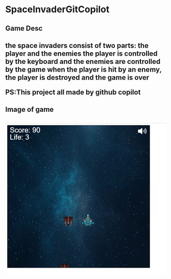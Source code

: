 # SpaceInvaderGitCopilot
<h2>Game Desc<h2>
<p style="font-weight: 0;">
the space invaders consist of two parts: the player and the enemies 
the player is controlled by the keyboard and the enemies are controlled by the game
when the player is hit by an enemy, the player is destroyed and the game is over
<p>
PS:This project all made by github copilot
<h2>Image of game<h2>
<img src="gameimage.png"></img>
